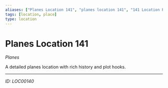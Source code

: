 ```yaml
---
aliases: ["Planes Location 141", "planes location 141", "141 Location Planes"]
tags: [location, place]
type: location
---
```


# Planes Location 141

*Planes*

A detailed planes location with rich history and plot hooks.

---
*ID: LOC00140*